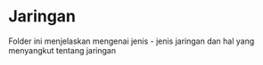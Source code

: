 # Jaringan
Folder ini menjelaskan mengenai jenis - jenis jaringan dan hal yang menyangkut tentang jaringan
